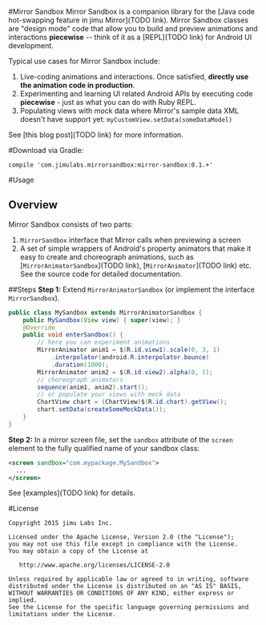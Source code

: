 
#Mirror Sandbox
Mirror Sandbox is a companion library for the [Java code hot-swapping feature in jimu Mirror](TODO link). Mirror Sandbox classes are "design mode" code that allow you to build and preview animations and interactions **piecewise** -- think of it as a [REPL](TODO link) for Android UI development.

Typical use cases for Mirror Sandbox include:

1. Live-coding animations and interactions. Once satisfied, **directly use the animation code in production**.
2. Experimenting and learning UI related Android APIs by executing code **piecewise** - just as what you can do with Ruby REPL.
3. Populating views with mock data where Mirror's sample data XML doesn't have support yet: `myCustomView.setData(someDataModel)`

See [this blog post](TODO link) for more information.

#Download
via Gradle:
```
compile 'com.jimulabs.mirrorsandbox:mirror-sandbox:0.1.+'
```
#Usage
## Overview
Mirror Sandbox consists of two parts: 

1. `MirrorSandbox` interface that Mirror calls when previewing a screen
2. A set of simple wrappers of Android's property animators that make it easy to create and choreograph animations, such as [`MirrorAnimatorSandbox`](TODO link), [`MirrorAnimator`](TODO link) etc. See the source code for detailed documentation.

##Steps
**Step 1:** Extend `MirrorAnimatorSandbox` (or implement the interface `MirrorSandbox`).


```Java
public class MySandbox extends MirrorAnimatorSandbox {
	public MySandbox(View view) { super(view); }
	@Override
	public void enterSandbox() {
		// here you can experiment animations
		MirrorAnimator anim1 = $(R.id.view1).scale(0, 3, 1)
			.interpolator(android.R.interpolator.bounce)
			.duration(1000);
		MirrorAnimator anim2 = $(R.id.view2).alpha(0, 1);
		// choreograph animators
		sequence(anim1, anim2).start();
		// or populate your views with mock data
		ChartView chart = (ChartView)$(R.id.chart).getView();
		chart.setData(createSomeMockData());
	}
}
```

**Step 2:** In a mirror screen file, set the `sandbox` attribute of the `screen` element to the fully qualified name of your sandbox class:

```xml
<screen sandbox="com.mypackage.MySandbox">
  ...
</screen>
```
See [examples](TODO link) for details.

#License
```
Copyright 2015 jimu Labs Inc.

Licensed under the Apache License, Version 2.0 (the "License");
you may not use this file except in compliance with the License.
You may obtain a copy of the License at

   http://www.apache.org/licenses/LICENSE-2.0

Unless required by applicable law or agreed to in writing, software
distributed under the License is distributed on an "AS IS" BASIS,
WITHOUT WARRANTIES OR CONDITIONS OF ANY KIND, either express or implied.
See the License for the specific language governing permissions and
limitations under the License.
```
